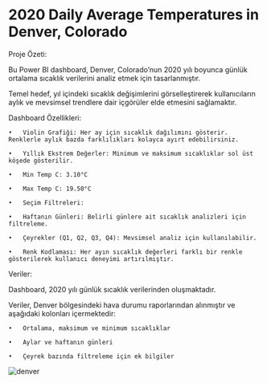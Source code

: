 

# 2020 Daily Average Temperatures in Denver, Colorado

Proje Özeti:

Bu Power BI dashboard, Denver, Colorado’nun 2020 yılı boyunca günlük ortalama sıcaklık verilerini analiz etmek için tasarlanmıştır. 

Temel hedef, yıl içindeki sıcaklık değişimlerini görselleştirerek kullanıcıların aylık ve mevsimsel trendlere dair içgörüler elde etmesini sağlamaktır.

Dashboard Özellikleri:

	•	Violin Grafiği: Her ay için sıcaklık dağılımını gösterir. Renklerle aylık bazda farklılıkları kolayca ayırt edebilirsiniz.
 
	•	Yıllık Ekstrem Değerler: Minimum ve maksimum sıcaklıklar sol üst köşede gösterilir.
 
	•	Min Temp C: 3.10°C
 
	•	Max Temp C: 19.50°C
 
	•	Seçim Filtreleri:
 
	•	Haftanın Günleri: Belirli günlere ait sıcaklık analizleri için filtreleme.
 
	•	Çeyrekler (Q1, Q2, Q3, Q4): Mevsimsel analiz için kullanılabilir.
 
	•	Renk Kodlaması: Her ayın sıcaklık değerleri farklı bir renkle gösterilerek kullanıcı deneyimi artırılmıştır.

Veriler:

Dashboard, 2020 yılı günlük sıcaklık verilerinden oluşmaktadır. 

Veriler, Denver bölgesindeki hava durumu raporlarından alınmıştır ve aşağıdaki kolonları içermektedir:

	•	Ortalama, maksimum ve minimum sıcaklıklar
 
	•	Aylar ve haftanın günleri
 
	•	Çeyrek bazında filtreleme için ek bilgiler

![denver](https://github.com/user-attachments/assets/0ee048bc-656b-498f-94e9-5a6e34cddc4e)
